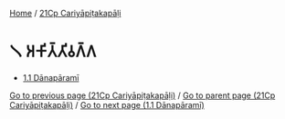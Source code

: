 
[Home](/) / [21Cp Cariyāpiṭakapāḷi](/tipitaka/21Cp.md)

# 𑁧 𑀅𑀓𑀺𑀢𑁆𑀢𑀺𑀯𑀕𑁆𑀕

* [1.1 Dānapāramī](/tipitaka/21Cp/1/1.1.md)

[Go to previous page (21Cp Cariyāpiṭakapāḷi)](/tipitaka/21Cp/0.md) / [Go to parent page (21Cp Cariyāpiṭakapāḷi)](/tipitaka/21Cp/0.md) / [Go to next page (1.1 Dānapāramī)](/tipitaka/21Cp/1/1.1.md)


